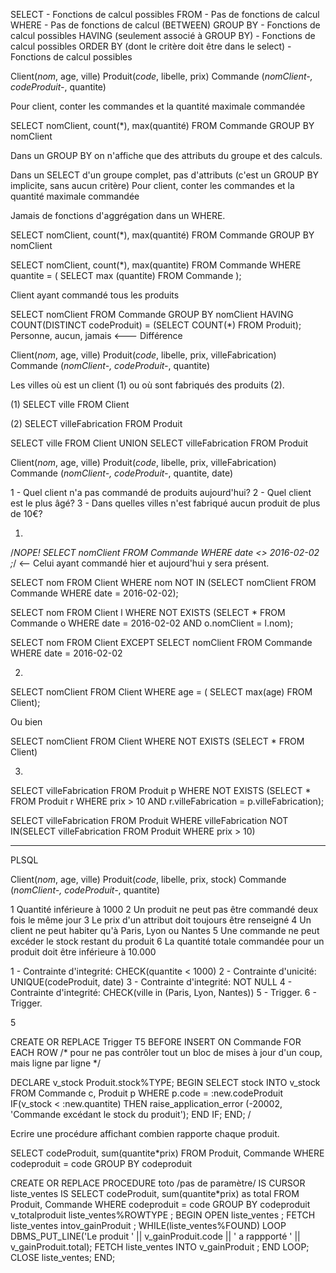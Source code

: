 SELECT    - Fonctions de calcul possibles
FROM      - Pas de fonctions de calcul
WHERE     - Pas de fonctions de calcul
(BETWEEN)
GROUP BY  - Fonctions de calcul possibles
HAVING  (seulement associé à GROUP BY)  - Fonctions de calcul possibles
ORDER BY (dont le critère doit être dans le select)  - Fonctions de calcul possibles

Client(*nom*, age, ville)
Produit(*code*, libelle, prix)
Commande (*nomClient-, codeProduit-*, quantite)


Pour client, conter les commandes et la quantité maximale commandée

SELECT nomClient, count(*), max(quantité)
FROM Commande
GROUP BY nomClient

Dans un GROUP BY on n'affiche que des attributs du groupe et des calculs.

Dans un SELECT d'un groupe complet, pas d'attributs (c'est un GROUP BY implicite, sans aucun critère)
Pour client, conter les commandes et la quantité maximale commandée

Jamais de fonctions d'aggrégation dans un WHERE.

SELECT nomClient, count(*), max(quantité)
FROM Commande
GROUP BY nomClient

SELECT nomClient, count(*), max(quantite)
FROM Commande
WHERE quantite = ( SELECT max (quantite)
                   FROM Commande
);

Client ayant commandé tous les produits

SELECT nomClient
FROM Commande
GROUP BY nomClient
HAVING COUNT(DISTINCT codeProduit) = (SELECT COUNT(*)
                                      FROM Produit);
Personne, aucun, jamais <--- Différence


Client(*nom*, age, ville)
Produit(*code*, libelle, prix, villeFabrication)
Commande (*nomClient-, codeProduit-*, quantite)

Les villes où est un client (1) ou où sont fabriqués des produits (2).

(1)
SELECT ville
FROM Client

(2)
SELECT villeFabrication
FROM Produit

SELECT ville
FROM Client
UNION
SELECT villeFabrication
FROM Produit



Client(*nom*, age, ville)
Produit(*code*, libelle, prix, villeFabrication)
Commande (*nomClient-, codeProduit-*, quantite, date)

1 - Quel client n'a pas commandé de produits aujourd'hui?
2 - Quel client est le plus âgé?
3 - Dans quelles villes n'est fabriqué aucun produit de plus de 10€?


1.

/*NOPE!
SELECT nomClient
FROM Commande
WHERE date <> 2016-02-02 ;*/ <-- Celui ayant commandé hier et aujourd'hui y sera présent.

SELECT nom
FROM Client
WHERE nom NOT IN (SELECT nomClient
                  FROM Commande
                  WHERE date = 2016-02-02);

SELECT nom
FROM Client l
WHERE NOT EXISTS (SELECT *
                  FROM Commande o
                  WHERE date = 2016-02-02
                  AND o.nomClient = l.nom);

SELECT nom
FROM Client
EXCEPT
SELECT nomClient
FROM Commande
WHERE date = 2016-02-02


2.

SELECT nomClient
FROM Client
WHERE age = ( SELECT max(age)
               FROM Client);

Ou bien

SELECT nomClient
FROM Client
WHERE NOT EXISTS (SELECT *
                  FROM Client)

3.

SELECT villeFabrication
FROM Produit p
WHERE NOT EXISTS (SELECT *
                  FROM Produit r
                  WHERE prix > 10
                  AND r.villeFabrication = p.villeFabrication);

SELECT villeFabrication
FROM Produit
WHERE villeFabrication NOT IN(SELECT villeFabrication
                              FROM Produit
                              WHERE prix > 10)


*****
PLSQL

Client(*nom*, age, ville)
Produit(*code*, libelle, prix, stock)
Commande (*nomClient-, codeProduit-*, quantite)


1 Quantité inférieure à 1000
2 Un produit ne peut pas être commandé deux fois le même jour
3 Le prix d'un attribut doit toujours être renseigné
4 Un client ne peut habiter qu'à Paris, Lyon ou Nantes
5 Une commande ne peut excéder le stock restant du produit
6 La quantité totale commandée pour un produit doit être inférieure à 10.000


1 - Contrainte d'integrité: CHECK(quantite < 1000)
2 - Contrainte d'unicité: UNIQUE(codeProduit, date)
3 - Contrainte d'integrité: NOT NULL
4 - Contrainte d'integrité: CHECK(ville in (Paris, Lyon, Nantes))
5 - Trigger.
6 - Trigger.

5

CREATE OR REPLACE Trigger T5
BEFORE INSERT ON Commande
FOR EACH ROW /* pour ne pas contrôler tout un bloc de mises à jour d'un coup, mais ligne par ligne */

DECLARE
  v_stock Produit.stock%TYPE;
BEGIN
SELECT stock INTO v_stock
FROM Commande c, Produit p
WHERE p.code = :new.codeProduit
IF(v_stock < :new.quantite)
THEN raise_application_error (-20002, 'Commande excédant le stock du produit');
END IF;
END;
/


Ecrire une procédure affichant combien rapporte chaque produit.


SELECT codeProduit, sum(quantite*prix)
FROM Produit, Commande
WHERE codeproduit = code
GROUP BY codeproduit

CREATE OR REPLACE PROCEDURE toto /pas de paramètre/ IS
CURSOR liste_ventes IS
  SELECT codeProduit, sum(quantite*prix) as total
  FROM Produit, Commande
  WHERE codeproduit = code
  GROUP BY codeproduit
v_totalproduit liste_ventes%ROWTYPE    ;
BEGIN
  OPEN liste_ventes                    ;
  FETCH liste_ventes intov_gainProduit ;
  WHILE(liste_ventes%FOUND) LOOP
  DBMS_PUT_LINE('Le produit ' || v_gainProduit.code || ' a rappporté ' || v_gainProduit.total);
  FETCH liste_ventes INTO v_gainProduit ;
END LOOP;
CLOSE liste_ventes;
END;

